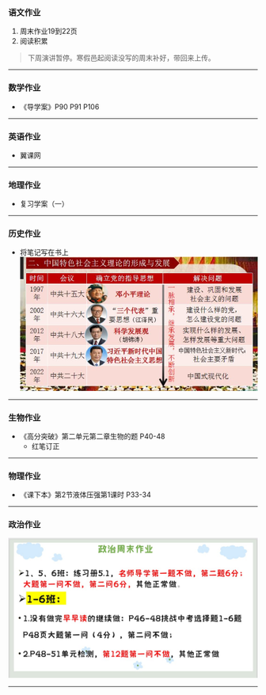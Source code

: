 ### 语文作业
1. 周末作业19到22页
2. 阅读积累
> 下周演讲暂停。寒假邑起阅读没写的周末补好，带回来上传。
---

### 数学作业
* 《导学案》P90 P91 P106
---

### 英语作业
* 翼课网
---

### 地理作业
* 复习学案（一）
---

### 历史作业
* 将笔记写在书上
![hw](../hw_G8S2/_images/7h.jpg)
---

### 生物作业
* 《高分突破》第二单元第二章生物的题 P40-48
    * 红笔订正
---

### 物理作业
* 《课下本》第2节液体压强第1课时 P33-34
---

### 政治作业
![hw](../hw_G8S2/_images/7p.jpg)

---
